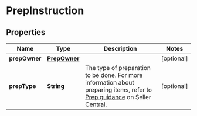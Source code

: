 
# PrepInstruction

## Properties
Name | Type | Description | Notes
------------ | ------------- | ------------- | -------------
**prepOwner** | [**PrepOwner**](PrepOwner.md) |  |  [optional]
**prepType** | **String** | The type of preparation to be done. For more information about preparing items, refer to [Prep guidance](https://sellercentral.amazon.com/help/hub/reference/external/GF4G7547KSLDX2KC) on Seller Central. |  [optional]



